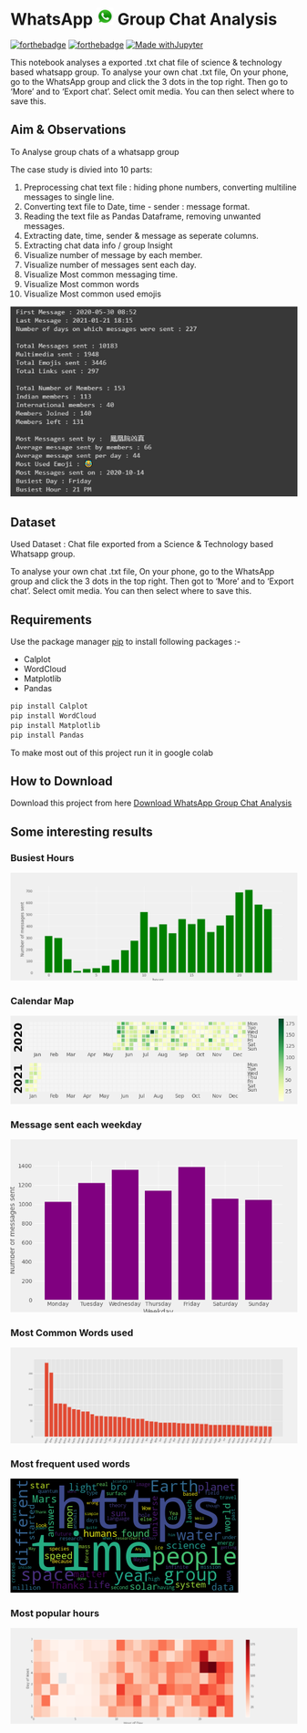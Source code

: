 # WhatsApp ![Alt text](whatsapp_icon.png?raw=true "WhatsApp") Group Chat Analysis

[![forthebadge](https://forthebadge.com/images/badges/built-with-love.svg)](https://forthebadge.com)
[![forthebadge](https://forthebadge.com/images/badges/made-with-python.svg)](https://forthebadge.com)
[![Made withJupyter](https://img.shields.io/badge/Made%20with-Jupyter-orange?style=for-the-badge&logo=Jupyter)](https://jupyter.org/try)

This notebook analyses a exported .txt chat file of science & technology based whatsapp group. To analyse your own chat .txt file, On your phone, go to the WhatsApp group and click the 3 dots in the top right. Then go to ‘More’ and to ‘Export chat’. Select omit media. You can then select where to save this.

## Aim & Observations

To Analyse group chats of a whatsapp group

The case study is divied into 10 parts:

1. Preprocessing chat text file : hiding phone numbers, converting multiline messages to single line.
2. Converting text file to Date, time - sender : message format.
3. Reading the text file as Pandas Dataframe, removing unwanted messages.
4. Extracting date, time, sender & message as seperate columns.
5. Extracting chat data info / group Insight
6. Visualize number of message by each member.
7. Visualize number of messages sent each day.
8. Visualize Most common messaging time.
9. Visualize Most common words
10. Visualize Most common used emojis

![Alt text](visualization.png?raw=true "Tracking Bird Migration")

## Dataset 

Used Dataset : Chat file exported from a Science & Technology based Whatsapp group.

To analyse your own chat .txt file, On your phone, go to the WhatsApp group and click the 3 dots in the top right. Then got to ‘More’ and to ‘Export chat’. Select omit media. You can then select where to save this.

## Requirements

Use the package manager [pip](https://pip.pypa.io/en/stable/) to install following packages :-
* Calplot
* WordCloud
* Matplotlib
* Pandas

```bash
pip install Calplot
pip install WordCloud
pip install Matplotlib
pip install Pandas
```

To make most out of this project run it in google colab

## How to Download

Download this project from here [Download WhatsApp Group Chat Analysis](https://downgit.github.io/#/home?url=https://github.com/pyGuru123/Data-Analysis-and-Visualization/tree/main/WhatsApp%20Group%20Chat%20Analysis)

## Some interesting results


### Busiest Hours
![Alt text](plots/busiest_hours.png?raw=true "Busiest Hours")

### Calendar Map
![Alt text](plots/calendarmap.png?raw=true "CalendarMap")


### Message sent each weekday
![Alt text](plots/Message_sent_each_weekday.png?raw=true "Message sent each weekday")


### Most Common Words used
![Alt text](plots/most_common_words.png?raw=true "Most Common Words used")


### Most frequent used words
![Alt text](plots/most_frequent_wordcloud.png?raw=true "Most frequent wordcloud")


### Most popular hours
![Alt text](plots/most_popular_hours.png?raw=true "Most popular hours")

